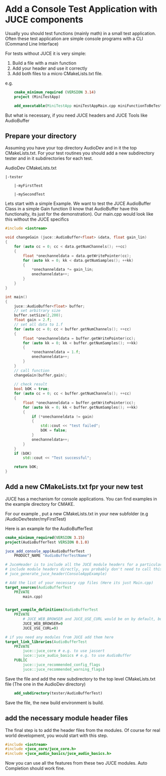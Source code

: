 # Add a Console Test Application with JUCE components

Usually you should test functions (mainly math) in a small test application. Often these test application are simple console programs with a CLI (Command Line Interface)

For tests without JUCE it is very simple:

1. Build a file with a main function
2. Add your header and use it correctly
3. Add both files to a micro CMakeLists.txt file.

e.g.
```cmake
    cmake_minimum_required (VERSION 3.14)
    project (MiniTestApp)

    add_executable(MiniTestApp miniTestAppMain.cpp miniFunctionToBeTested.cpp)
```

But what is necessary, if you need JUCE headers and JUCE Tools like AudioBuffer

## Prepare your directory

Assuming you have your top directory AudioDev and in it the top CMakeLists.txt.
For your test routines you should add a new subdirectory tester and in it subdirectories for each test.

AudioDev
    CMakeLists.txt

    |-tester

        |-myFirstTest

        |-mySecondTest

Lets start with a simple Example. We want to test the JUCE AudioBuffer Class in a simple Gain function (I know that AudioBuffer have this functionalty, its just for the demonstration). Our main.cpp would look like this without the JUCE specifics
```cpp
#include <iostream>

void changeGain (juce::AudioBuffer<float> &data, float gain_lin)
{
    for (auto cc = 0; cc < data.getNumChannels(); ++cc)   
    {
        float *onechanneldata = data.getWritePointer(cc);
        for (auto kk = 0; kk < data.getNumSamples(); ++kk)
        {
            *onechanneldata *= gain_lin;
            onechanneldata++;
        }
    }
}

int main()
{
    juce::AudioBuffer<float> buffer;
    // set arbitrary size
    buffer.setSize(2,200);
    float gain = 2.f;
    // set all data to 1.f
    for (auto cc = 0; cc < buffer.getNumChannels(); ++cc)   
    {
        float *onechanneldata = buffer.getWritePointer(cc);
        for (auto kk = 0; kk < buffer.getNumSamples(); ++kk)
        {
            *onechanneldata = 1.f;
            onechanneldata++;
        }
    }
    // call function
    changeGain(buffer,gain);
    
    // check result
    bool bOK = true;
    for (auto cc = 0; cc < buffer.getNumChannels(); ++cc)   
    {
        float *onechanneldata = buffer.getWritePointer(cc);
        for (auto kk = 0; kk < buffer.getNumSamples(); ++kk)
        {
            if (*onechanneldata != gain)
            {
                std::cout << "test failed";
                bOK = false;
            }
            onechanneldata++;
        }
    }
    if (bOK)
        std::cout << "Test successful";

    return bOK;
}

```

## Add a new CMakeLists.txt fpr your new test

JUCE has a mechanism for console applications. You can find examples in the example directory for CMAKE.

For our example , put a new CMakeLists.txt in your new subfolder (e.g /AudioDev/tester/myFirstTest)

Here is an example for the AudioBufferTest

```cmake
cmake_minimum_required(VERSION 3.15)
project(AudioBufferTest VERSION 0.1.0)

juce_add_console_app(AudioBufferTest
    PRODUCT_NAME "AudioBufferTestName")     

# JuceHeader is to include all the JUCE module headers for a particular target; if you're happy to
# include module headers directly, you probably don't need to call this.
# juce_generate_juce_header(ConsoleAppExample)

# Add the list of your necessary cpp files (Here its just Main.cpp)
target_sources(AudioBufferTest
    PRIVATE
        main.cpp)


target_compile_definitions(AudioBufferTest
    PRIVATE
        # JUCE_WEB_BROWSER and JUCE_USE_CURL would be on by default, but you might not need them.
        JUCE_WEB_BROWSER=0  
        JUCE_USE_CURL=0)    

# if you need any modules from JUCE add them here
target_link_libraries(AudioBufferTest
    PRIVATE
        juce::juce_core # e.g. to use jassert
        juce::juce_audio_basics # e.g. to use AudioBuffer
    PUBLIC
        juce::juce_recommended_config_flags
        juce::juce_recommended_warning_flags)

```

Save the file and add the new subdirectory to the top level CMakeLists.txt file (The one in the AudioDev directory)

```cmake
    add_subdirectory(tester/AudioBufferTest)
```

Save the file, the new build environment is build.

## add the necessary module header files 

The final step is to add the header files from the modules. Of course for real world development, you would start with this step.

```cpp
#include <iostream>
#include <juce_core/juce_core.h>
#include <juce_audio_basics/juce_audio_basics.h>
```

Now you can use all the features from these two JUCE modules. Auto Completion should work fine.

